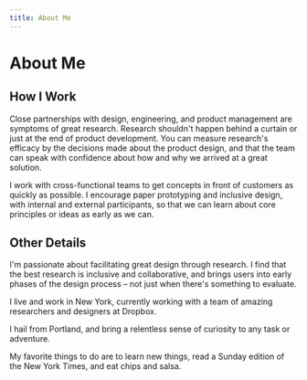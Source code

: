 ```yaml
---
title: About Me
---
```


# About Me

## How I Work

Close partnerships with design, engineering, and product management are symptoms of great 
research. Research shouldn't happen behind a curtain or just at the end of product 
development. You can measure research's efficacy by the decisions made about the product design, and that the team can speak with confidence about how and why we arrived at a great solution.  

I work with cross-functional teams to get concepts in front of customers as quickly as possible. 
I encourage paper prototyping and inclusive design, with internal and external participants, so that we can learn about core principles or ideas as early as we can.

## Other Details

I'm passionate about facilitating great design through research. 
I find that the best research is inclusive and collaborative, and brings users into early phases of the design process – not just when there's something to evaluate.  

I live and work in New York, 
currently working with a team of amazing researchers and designers at Dropbox.

I hail from Portland, and bring a relentless sense of curiosity to any task or adventure. 

My favorite things to do are to learn new things, read a Sunday edition of the New York Times, and 
eat chips and salsa.



<br>
<br>
<br>
<br>
<br>










